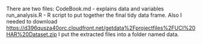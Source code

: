 There are two files:
	CodeBook.md - explains data and variables
	run_analysis.R - R script to put together the final tidy data frame.
Also I needed to download https://d396qusza40orc.cloudfront.net/getdata%2Fprojectfiles%2FUCI%20HAR%20Dataset.zip
I put the extracted files into a folder named data.

	